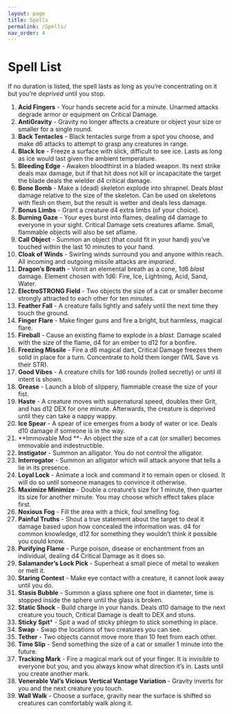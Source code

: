 ```yaml
---
layout: page
title: Spells
permalink: /Spells/
nav_order: 4
---
```


# Spell List

If no duration is listed, the spell lasts as long as you’re concentrating on it but you’re _deprived_ until you stop.



1. **Acid Fingers** - Your hands secrete acid for a minute. Unarmed attacks degrade armor or equipment on Critical Damage.
2. **AntiGravity** - Gravity no longer affects a creature or object your size or smaller for a single round.
3. **Back Tentacles** - Black tentacles surge from a spot you choose, and make d6 attacks to attempt to grasp any creatures in range.
4. **Black Ice** - Freeze a surface with slick, difficult to see ice. Lasts as long as ice would last given the ambient temperature.
5. **Bleeding Edge** - Awaken bloodthirst in a bladed weapon. Its next strike deals max damage, but if that hit does not kill or incapacitate the target the blade deals the wielder d4 critical damage.
6. **Bone Bomb** - Make a (dead) skeleton explode into shrapnel. Deals _blast_ damage relative to the size of the skeleton. Can be used on skeletons with flesh on them, but the result is wetter and deals less damage. 
7. **Bonus Limbs** - Grant a creature d4 extra limbs (of your choice). 
8. **Burning Gaze** - Your eyes burst into flames, dealing d4 damage to everyone in your sight. Critical Damage sets creatures aflame. Small, flammable objects will also be set aflame.
9. **Call Object** - Summon an object (that could fit in your hand) you’ve touched within the last 10 minutes to your hand.
10. **Cloak of Winds** - Swirling winds surround you and anyone within reach. All incoming and outgoing missile attacks are _imparied_. 
11. **Dragon’s Breath** - Vomit an elemental breath as a cone, 1d6 _blast_ damage. Element chosen with 1d6: Fire, Ice, Lightning, Acid, Sand, Water.
12. **ElectroSTRONG Field** - Two objects the size of a cat or smaller become strongly attracted to each other for ten minutes.
13. **Feather Fall** - A creature falls lightly and safely until the next time they touch the ground.
14. **Finger Flare** - Make finger guns and fire a bright, but harmless, magical flare.
15. **Fireball** - Cause an existing flame to explode in a _blast_. Damage scaled with the size of the flame, d4 for an ember to d12 for a bonfire.
16. **Freezing Missile** - Fire a d6 magical dart, Critical Damage freezes them solid in place for a turn. Concentrate to hold them longer (WIL Save vs their STR).
17. **Good Vibes** - A creature chills for 1d6 rounds (rolled secretly) or until ill intent is shown.
18. **Grease** - Launch a blob of slippery, flammable crease the size of your fist.
19. **Haste** - A creature moves with supernatural speed, doubles their Grit, and has d12 DEX for one minute. Afterwards, the creature is deprived until they can take a nappy wappy.
20. **Ice Spear** -  A spear of ice emerges from a body of water or ice. Deals d10 damage if someone is in the way.
21. **Immovable Mod **- An object the size of a cat (or smaller) becomes immovable and indestructible. 
22. **Instigator** - Summon an alligator. You do not control the alligator. 
23. **Interrogator** - Summon an alligator which will attack anyone that tells a lie in its presence.
24. **Loyal Lock** - Animate a lock and command it to remain open or closed. It will do so until someone manages to convince it otherwise.
25. **Maximize Minimize** - Double a creature’s size for 1 minute, then quarter its size for another minute. You may choose which effect takes place first.
26. **Noxious Fog** - Fill the area with a thick, foul smelling fog.
27. **Painful Truths** - Shout a true statement about the target to deal it damage based upon how concealed the information was. d4 for common knowledge, d12 for something they wouldn’t think it possible you could know.
28. **Purifying Flame** - Purge poison, disease or enchantment from an individual, dealing d4 Critical Damage as it does so.
29. **Salamander’s Lock Pick** - Superheat a small piece of metal to weaken or melt it.
30. **Staring Contest** - Make eye contact with a creature, it cannot look away until you do.
31. **Stasis Bubble** - Summon a glass sphere one foot in diameter, time is stopped inside the sphere until the glass is broken.
32. **Static Shock** - Build charge in your hands. Deals d10 damage to the next creature you touch, Critical Damage is dealt to DEX and stuns.
33. **Sticky Spit*** - Spit a wad of sticky phlegm to stick something in place.
34. **Swap** - Swap the locations of two creatures you can see.
35. **Tether** - Two objects cannot move more than 10 feet from each other.
36. **Time Slip** - Send something the size of a cat or smaller 1 minute into the future. 
37. **Tracking Mark** - Fire a magical mark out of your finger. It is invisible to everyone but you, and you always know what direction it’s in. Lasts until you create another mark.
38. **Venerable Val’s Vicious Vertical Vantage Variation** - Gravity inverts for you and the next creature you touch.
39. **Wall Walk** - Choose a surface, gravity near the surface is shifted so creatures can comfortably walk along it.